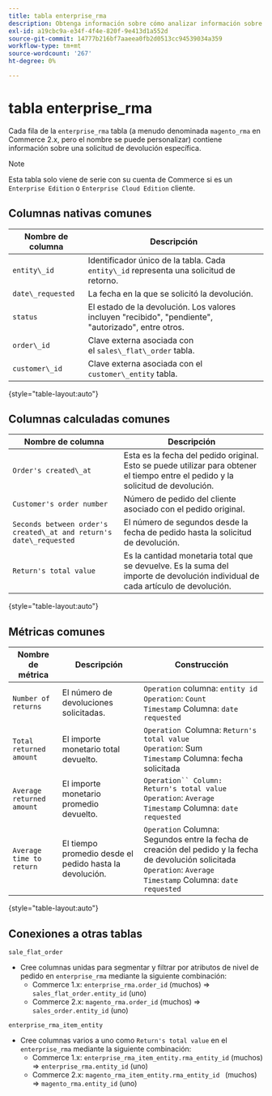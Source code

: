 ```yaml
---
title: tabla enterprise_rma
description: Obtenga información sobre cómo analizar información sobre una solicitud de retorno específica.
exl-id: a19cbc9a-e34f-4f4e-820f-9e413d1a552d
source-git-commit: 14777b216bf7aaeea0fb2d0513cc94539034a359
workflow-type: tm+mt
source-wordcount: '267'
ht-degree: 0%

---
```


# tabla enterprise_rma

Cada fila de la `enterprise_rma` tabla (a menudo denominada `magento_rma` en Commerce 2.x, pero el nombre se puede personalizar) contiene información sobre una solicitud de devolución específica.

>[!NOTE]
>
>Esta tabla solo viene de serie con su cuenta de Commerce si es un `Enterprise Edition` o `Enterprise Cloud Edition` cliente.

## Columnas nativas comunes

| **Nombre de columna** | **Descripción** |
|---|---|
| `entity\_id` | Identificador único de la tabla. Cada `entity\_id` representa una solicitud de retorno. |
| `date\_requested` | La fecha en la que se solicitó la devolución. |
| `status` | El estado de la devolución. Los valores incluyen &quot;recibido&quot;, &quot;pendiente&quot;, &quot;autorizado&quot;, entre otros. |
| `order\_id` | Clave externa asociada con el `sales\_flat\_order` tabla. |
| `customer\_id` | Clave externa asociada con el `customer\_entity` tabla. |

{style="table-layout:auto"}

## Columnas calculadas comunes

| **Nombre de columna** | **Descripción** |
|---|---|
| `Order's created\_at` | Esta es la fecha del pedido original. Esto se puede utilizar para obtener el tiempo entre el pedido y la solicitud de devolución. |
| `Customer's order number` | Número de pedido del cliente asociado con el pedido original. |
| `Seconds between order's created\_at and return's date\_requested` | El número de segundos desde la fecha de pedido hasta la solicitud de devolución. |
| `Return's total value` | Es la cantidad monetaria total que se devuelve. Es la suma del importe de devolución individual de cada artículo de devolución. |

{style="table-layout:auto"}

## Métricas comunes

| **Nombre de métrica** | **Descripción** | **Construcción** |
|---|---|---|
| `Number of returns` | El número de devoluciones solicitadas. | `Operation` columna: `entity id`<br>`Operation`: `Count`<br>`Timestamp` Columna: `date requested` |
| `Total returned amount` | El importe monetario total devuelto. | `Operation `Columna: `Return's total value`<br>`Operation`: Sum<br>`Timestamp` Columna: fecha solicitada |
| `Average returned amount` | El importe monetario promedio devuelto. | `Operation`` Column: Return's total value`<br>`Operation`: `Average`<br>`Timestamp` Columna: `date requested` |
| `Average time to return` | El tiempo promedio desde el pedido hasta la devolución. | `Operation` Columna: Segundos entre la fecha de creación del pedido y la fecha de devolución solicitada<br>`Operation`: `Average`<br>`Timestamp` Columna: `date requested` |

{style="table-layout:auto"}

## Conexiones a otras tablas

`sale_flat_order`

* Cree columnas unidas para segmentar y filtrar por atributos de nivel de pedido en `enterprise_rma` mediante la siguiente combinación:
   * Commerce 1.x: `enterprise_rma.order_id` (muchos) => `sales_flat_order.entity_id` (uno)
   * Commerce 2.x: `magento_rma.order_id` (muchos) => `sales_order.entity_id` (uno)

`enterprise_rma_item_entity`

* Cree columnas varios a uno como `Return's total value` en el `enterprise_rma` mediante la siguiente combinación:
   * Commerce 1.x: `enterprise_rma_item_entity.rma_entity_id` (muchos) => `enterprise_rma.entity_id` (uno)
   * Commerce 2.x: `magento_rma_item_entity.rma_entity_id ` (muchos) => `magento_rma.entity_id` (uno)
